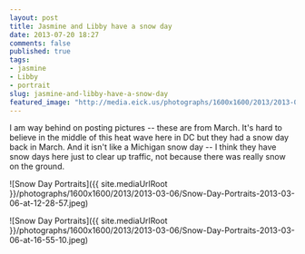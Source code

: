 ```yaml
---
layout: post
title: Jasmine and Libby have a snow day
date: 2013-07-20 18:27
comments: false
published: true
tags:
- jasmine
- Libby
- portrait
slug: jasmine-and-libby-have-a-snow-day
featured_image: "http://media.eick.us/photographs/1600x1600/2013/2013-03-06/Snow-Day-Portraits-2013-03-06-at-12-28-57.jpeg"
---
```

I am way behind on posting pictures -- these are from March.  It's hard to believe in the middle of this heat wave here in DC but they had a snow day back in March.  And it isn't like a Michigan snow day -- I think they have snow days here just to clear up traffic, not because there was really snow on the ground.

![Snow Day Portraits]({{ site.mediaUrlRoot }}/photographs/1600x1600/2013/2013-03-06/Snow-Day-Portraits-2013-03-06-at-12-28-57.jpeg)

![Snow Day Portraits]({{ site.mediaUrlRoot }}/photographs/1600x1600/2013/2013-03-06/Snow-Day-Portraits-2013-03-06-at-16-55-10.jpeg)
